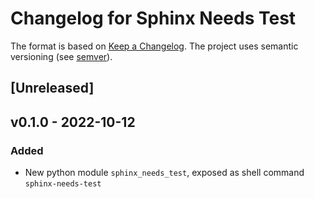 # Changelog for Sphinx Needs Test


The format is based on [Keep a Changelog](https://keepachangelog.com/en/1.0.0/).
The project uses semantic versioning (see [semver](https://semver.org)).

## [Unreleased]

## v0.1.0 - 2022-10-12
### Added
- New python module `sphinx_needs_test`, exposed as shell command `sphinx-needs-test`
